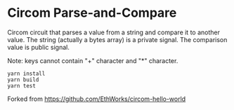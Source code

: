# Circom Parse-and-Compare
Circom circuit that parses a value from a string and compare it to another value.
The string (actually a bytes array) is a private signal.
The comparison value is public signal.

Note: keys cannot contain "+" character and "*" character.

```
yarn install
yarn build
yarn test
```

Forked from https://github.com/EthWorks/circom-hello-world